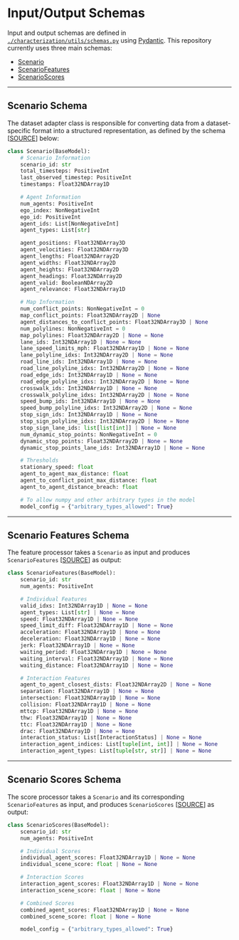 # Input/Output Schemas

Input and output schemas are defined in [`./characterization/utils/schemas.py`](./characterization/utils/schemas.py) using [Pydantic](https://docs.pydantic.dev/latest/).
This repository currently uses three main schemas:
- [Scenario](#scenario-schema)
- [ScenarioFeatures](#scenario-features-schema)
- [ScenarioScores](#scenario-scores-schema)

---

## Scenario Schema

The dataset adapter class is responsible for converting data from a dataset-specific format into a structured representation, as defined by the schema [[SOURCE](../src/characterization/utils/schemas.py#L35)] below:

```python
class Scenario(BaseModel):
    # Scenario Information
    scenario_id: str
    total_timesteps: PositiveInt
    last_observed_timestep: PositiveInt
    timestamps: Float32NDArray1D

    # Agent Information
    num_agents: PositiveInt
    ego_index: NonNegativeInt
    ego_id: PositiveInt
    agent_ids: List[NonNegativeInt]
    agent_types: List[str]

    agent_positions: Float32NDArray3D
    agent_velocities: Float32NDArray3D
    agent_lengths: Float32NDArray2D
    agent_widths: Float32NDArray2D
    agent_heights: Float32NDArray2D
    agent_headings: Float32NDArray2D
    agent_valid: BooleanNDArray2D
    agent_relevance: Float32NDArray1D

    # Map Information
    num_conflict_points: NonNegativeInt = 0
    map_conflict_points: Float32NDArray2D | None
    agent_distances_to_conflict_points: Float32NDArray3D | None
    num_polylines: NonNegativeInt = 0
    map_polylines: Float32NDArray2D | None = None
    lane_ids: Int32NDArray1D | None = None
    lane_speed_limits_mph: Float32NDArray1D | None = None
    lane_polyline_idxs: Int32NDArray2D | None = None
    road_line_ids: Int32NDArray1D | None = None
    road_line_polyline_idxs: Int32NDArray2D | None = None
    road_edge_ids: Int32NDArray1D | None = None
    road_edge_polyline_idxs: Int32NDArray2D | None = None
    crosswalk_ids: Int32NDArray1D | None = None
    crosswalk_polyline_idxs: Int32NDArray2D | None = None
    speed_bump_ids: Int32NDArray1D | None = None
    speed_bump_polyline_idxs: Int32NDArray2D | None = None
    stop_sign_ids: Int32NDArray1D | None = None
    stop_sign_polyline_idxs: Int32NDArray2D | None = None
    stop_sign_lane_ids: list[list[int]] | None = None
    num_dynamic_stop_points: NonNegativeInt = 0
    dynamic_stop_points: Float32NDArray2D | None = None
    dynamic_stop_points_lane_ids: Int32NDArray1D | None = None

    # Thresholds
    stationary_speed: float
    agent_to_agent_max_distance: float
    agent_to_conflict_point_max_distance: float
    agent_to_agent_distance_breach: float

    # To allow numpy and other arbitrary types in the model
    model_config = {"arbitrary_types_allowed": True}
```

---

## Scenario Features Schema

The feature processor takes a `Scenario` as input and produces `ScenarioFeatures` [[SOURCE](../src/characterization/utils/schemas.py#L164)] as output:

```python
class ScenarioFeatures(BaseModel):
    scenario_id: str
    num_agents: PositiveInt

    # Individual Features
    valid_idxs: Int32NDArray1D | None = None
    agent_types: List[str] | None = None
    speed: Float32NDArray1D | None = None
    speed_limit_diff: Float32NDArray1D | None = None
    acceleration: Float32NDArray1D | None = None
    deceleration: Float32NDArray1D | None = None
    jerk: Float32NDArray1D | None = None
    waiting_period: Float32NDArray1D | None = None
    waiting_interval: Float32NDArray1D | None = None
    waiting_distance: Float32NDArray1D | None = None

    # Interaction Features
    agent_to_agent_closest_dists: Float32NDArray2D | None = None
    separation: Float32NDArray1D | None = None
    intersection: Float32NDArray1D | None = None
    collision: Float32NDArray1D | None = None
    mttcp: Float32NDArray1D | None = None
    thw: Float32NDArray1D | None = None
    ttc: Float32NDArray1D | None = None
    drac: Float32NDArray1D | None = None
    interaction_status: List[InteractionStatus] | None = None
    interaction_agent_indices: List[tuple[int, int]] | None = None
    interaction_agent_types: List[tuple[str, str]] | None = None
```

---

## Scenario Scores Schema

The score processor takes a `Scenario` and its corresponding `ScenarioFeatures` as input, and produces `ScenarioScores` [[SOURCE](../src/characterization/utils/schemas.py#L224)] as output:

```python
class ScenarioScores(BaseModel):
    scenario_id: str
    num_agents: PositiveInt

    # Individual Scores
    individual_agent_scores: Float32NDArray1D | None = None
    individual_scene_score: float | None = None

    # Interaction Scores
    interaction_agent_scores: Float32NDArray1D | None = None
    interaction_scene_score: float | None = None

    # Combined Scores
    combined_agent_scores: Float32NDArray1D | None = None
    combined_scene_score: float | None = None

    model_config = {"arbitrary_types_allowed": True}
```
